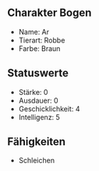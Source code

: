 ## Charakter Bogen

  - Name: Ar
  - Tierart: Robbe
  - Farbe: Braun

## Statuswerte

  - Stärke: 0
  - Ausdauer: 0
  - Geschicklichkeit: 4
  - Intelligenz: 5

## Fähigkeiten

  - Schleichen